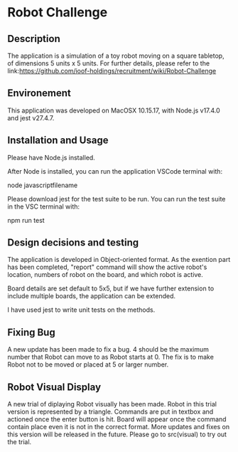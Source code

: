 # Robot Challenge

## Description

The application is a simulation of a toy robot moving on a square tabletop, of dimensions 5 units x 5 units.
For further details, please refer to the link:https://github.com/ioof-holdings/recruitment/wiki/Robot-Challenge

## Environement

This application was developed on MacOSX 10.15.17, with Node.js v17.4.0 and jest v27.4.7.

## Installation and Usage

Please have Node.js installed.

After Node is installed, you can run the application VSCode terminal with:

node javascriptfilename

Please download jest for the test suite to be run. You can run the test suite in the VSC terminal with:

npm run test

## Design decisions and testing

The application is developed in Object-oriented format. As the exention part has been completed, "report" command will show the active robot's location, numbers of robot on the board, and which robot is active.

Board details are set default to 5x5, but if we have further extension to include multiple boards, the application can be extended.

I have used jest to write unit tests on the methods.

## Fixing Bug

A new update has been made to fix a bug. 4 should be the maximum number that Robot can move to as Robot starts at 0. The fix is to make Robot not to be moved or placed at 5 or larger number.

## Robot Visual Display

A new trial of diplaying Robot visually has been made. Robot in this trial version is represented by a triangle. Commands are put in textbox and actioned once the enter button is hit. Board will appear once the command contain place even it is not in the correct format.
More updates and fixes on this version will be released in the future.
Please go to src(visual) to try out the trial.
